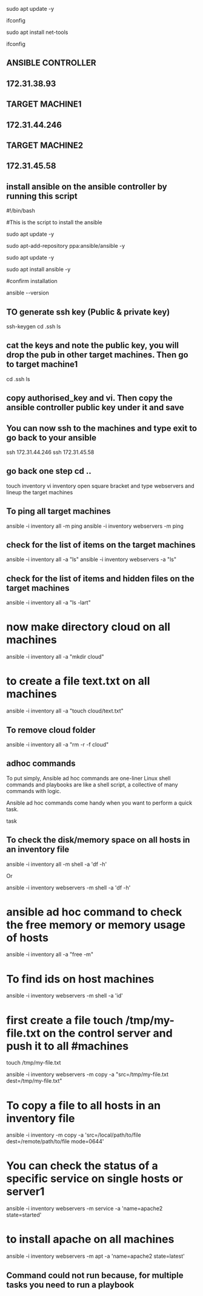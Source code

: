 sudo apt update -y

ifconfig

sudo apt install net-tools

ifconfig

## ANSIBLE CONTROLLER
172.31.38.93
-----------------------
## TARGET MACHINE1
172.31.44.246
-----------------------
## TARGET MACHINE2
172.31.45.58
------------------------
## install ansible on the ansible controller by running this script
#!/bin/bash

#This is the script to install the ansible

sudo apt update -y

sudo apt-add-repository ppa:ansible/ansible -y

sudo apt update -y 

sudo apt install ansible -y

#confirm installation

ansible --version

## TO generate ssh key (Public & private key)
ssh-keygen
cd .ssh
ls
## cat the keys and note the public key, you will drop the pub in other target machines. Then go to target machine1
cd .ssh
ls
## copy authorised_key and vi. Then copy the ansible controller public key under it and save
## You can now ssh to the machines and type exit to go back to your ansible
ssh 172.31.44.246
ssh 172.31.45.58
## go back one step cd ..
touch inventory
vi inventory
open square bracket and type webservers and lineup the target machines

## To ping all target machines

ansible -i inventory all -m ping
ansible -i inventory webservers -m ping
## check for the list of items on the target machines
ansible -i inventory all -a "ls"
ansible -i inventory webservers -a "ls"
## check for the list of items and hidden files on the target machines
ansible -i inventory all -a "ls -lart"

# now make directory cloud on all machines
ansible -i inventory all -a "mkdir cloud"

# to create a file text.txt on all machines

ansible -i inventory all -a "touch cloud/text.txt"
## To remove cloud folder
ansible -i inventory all -a "rm -r -f cloud"

## adhoc commands

To put simply, Ansible ad hoc commands are one-liner Linux shell commands and playbooks are like a shell script, a collective of many commands with logic.

Ansible ad hoc commands come handy when you want to perform a quick task.

task

## To check the disk/memory space on all hosts in an inventory file

ansible -i inventory all -m shell -a 'df -h'

Or 

ansible -i inventory webservers -m shell -a 'df -h'

# ansible ad hoc command to check the free memory or memory usage of hosts

ansible -i inventory all -a "free -m"

# To find ids on host machines

ansible -i inventory webservers -m shell -a 'id'

# first create a file touch /tmp/my-file.txt on the control server and push it to all #machines

 touch /tmp/my-file.txt 

ansible -i inventory webservers -m copy -a "src=/tmp/my-file.txt dest=/tmp/my-file.txt"

# To copy a file to all hosts in an inventory file

ansible -i inventory -m copy -a 'src=/local/path/to/file dest=/remote/path/to/file mode=0644'

# You can check the status of a specific service on single hosts or server1

ansible -i inventory webservers -m service -a 'name=apache2 state=started'

# to install apache on all machines

ansible -i inventory webservers -m apt -a 'name=apache2 state=latest'

## Command could not run because, for multiple tasks you need to run a playbook
